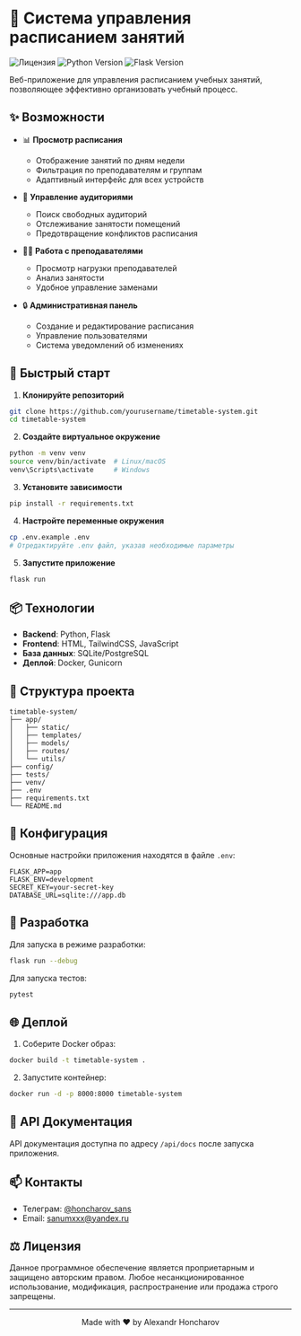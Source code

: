 # 📅 Система управления расписанием занятий

![Лицензия](https://img.shields.io/badge/license-MIT-blue.svg)
![Python Version](https://img.shields.io/badge/python-3.9%2B-blue)
![Flask Version](https://img.shields.io/badge/flask-2.0%2B-green)

Веб-приложение для управления расписанием учебных занятий, позволяющее эффективно организовать учебный процесс.

## ✨ Возможности

- 📊 **Просмотр расписания**
  - Отображение занятий по дням недели
  - Фильтрация по преподавателям и группам
  - Адаптивный интерфейс для всех устройств

- 🏫 **Управление аудиториями**
  - Поиск свободных аудиторий
  - Отслеживание занятости помещений
  - Предотвращение конфликтов расписания

- 👨‍🏫 **Работа с преподавателями**
  - Просмотр нагрузки преподавателей
  - Анализ занятости
  - Удобное управление заменами

- 🔒 **Административная панель**
  - Создание и редактирование расписания
  - Управление пользователями
  - Система уведомлений об изменениях

## 🚀 Быстрый старт

1. **Клонируйте репозиторий**
```bash
git clone https://github.com/yourusername/timetable-system.git
cd timetable-system
```

2. **Создайте виртуальное окружение**
```bash
python -m venv venv
source venv/bin/activate  # Linux/macOS
venv\Scripts\activate     # Windows
```

3. **Установите зависимости**
```bash
pip install -r requirements.txt
```

4. **Настройте переменные окружения**
```bash
cp .env.example .env
# Отредактируйте .env файл, указав необходимые параметры
```

5. **Запустите приложение**
```bash
flask run
```

## 📦 Технологии

- **Backend**: Python, Flask
- **Frontend**: HTML, TailwindCSS, JavaScript
- **База данных**: SQLite/PostgreSQL
- **Деплой**: Docker, Gunicorn

## 🎯 Структура проекта

```
timetable-system/
├── app/
│   ├── static/
│   ├── templates/
│   ├── models/
│   ├── routes/
│   └── utils/
├── config/
├── tests/
├── venv/
├── .env
├── requirements.txt
└── README.md
```

## 📝 Конфигурация

Основные настройки приложения находятся в файле `.env`:

```env
FLASK_APP=app
FLASK_ENV=development
SECRET_KEY=your-secret-key
DATABASE_URL=sqlite:///app.db
```

## 🔧 Разработка

Для запуска в режиме разработки:

```bash
flask run --debug
```

Для запуска тестов:

```bash
pytest
```

## 🌐 Деплой

1. Соберите Docker образ:
```bash
docker build -t timetable-system .
```

2. Запустите контейнер:
```bash
docker run -d -p 8000:8000 timetable-system
```

## 📄 API Документация

API документация доступна по адресу `/api/docs` после запуска приложения.

## 📫 Контакты

- Телеграм: [@honcharov_sans](https://t.me/honcharov_sans)
- Email: sanumxxx@yandex.ru

## ⚖️ Лицензия
Данное программное обеспечение является проприетарным и защищено авторским правом. Любое несанкционированное использование, модификация, распространение или продажа строго запрещены.


---

<p align="center">Made with ❤️ by Alexandr Honcharov</p>
